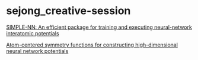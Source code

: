 # sejong_creative-session

[SIMPLE-NN: An efficient package for training and executing neural-network interatomic potentials](https://www.sciencedirect.com/science/article/pii/S0010465519301298)

[Atom-centered symmetry functions for constructing high-dimensional neural network potentials](https://aip.scitation.org/doi/10.1063/1.3553717)
